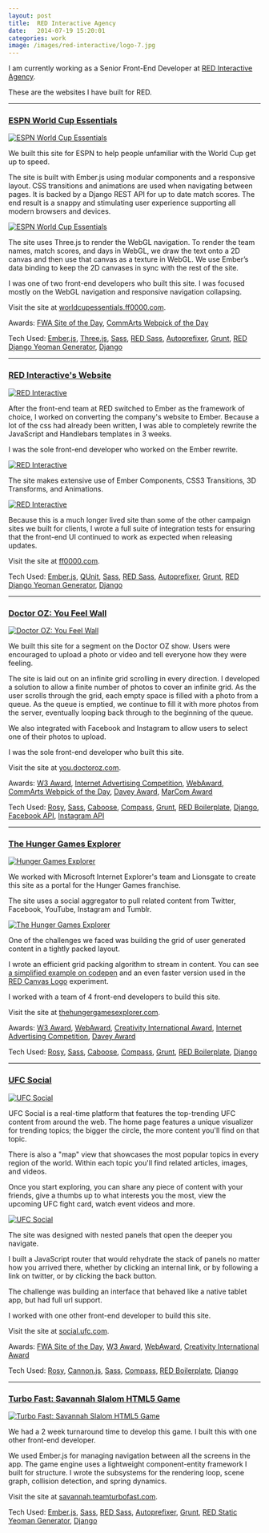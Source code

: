 ```yaml
---
layout: post
title:  RED Interactive Agency
date:   2014-07-19 15:20:01
categories: work
image: /images/red-interactive/logo-7.jpg
---
```


I am currently working as a Senior Front-End Developer at [RED Interactive Agency](http://ff0000.com).

These are the websites I have built for RED.

* * *



### [ESPN World Cup Essentials](http://worldcupessentials.ff0000.com)

[![ESPN World Cup Essentials](/images/red-interactive/espnfc.jpg)](http://worldcupessentials.ff0000.com)

We built this site for ESPN to help people unfamiliar with the World Cup get up
to speed.

The site is built with Ember.js using modular components and a responsive layout.
CSS transitions and animations are used when navigating between pages. It is backed
by a Django REST API for up to date match scores. The end result is a snappy and
stimulating user experience supporting all modern browsers and devices.

[![ESPN World Cup Essentials](/images/red-interactive/espnfc-webgl.jpg)](http://worldcupessentials.ff0000.com)

The site uses Three.js to render the WebGL navigation. To render the team names,
match scores, and days in WebGL, we draw the text onto a 2D canvas and then use
that canvas as a texture in WebGL. We use Ember’s data binding to keep the 2D canvases
in sync with the rest of the site.

I was one of two front-end developers who built this site. I was focused mostly on
the WebGL navigation and responsive navigation collapsing.

Visit the site at [worldcupessentials.ff0000.com](http://worldcupessentials.ff0000.com).

Awards: [FWA Site of the Day](http://www.thefwa.com/profile/red-interactive-agency), [CommArts Webpick of the Day](http://www.commarts.com/webpicks)

Tech Used: [Ember.js](http://emberjs.com/), [Three.js](http://threejs.org/),
[Sass](http://sass-lang.com/), [RED Sass](https://github.com/ff0000/red-sass),
[Autoprefixer](https://github.com/ai/autoprefixer), [Grunt](http://gruntjs.com/),
[RED Django Yeoman Generator](https://github.com/ff0000/generator-red-django), [Django](https://www.djangoproject.com/)

* * *


### [RED Interactive's Website](http://ff0000.com)

[![RED Interactive](/images/red-interactive/ff0000-home.jpg)](http://ff0000.com)

After the front-end team at RED switched to Ember as the framework of choice, I
worked on converting the company's website to Ember. Because a lot of the css had
already been written, I was able to completely rewrite the JavaScript and Handlebars
templates in 3 weeks.

I was the sole front-end developer who worked on the Ember rewrite.

[![RED Interactive](/images/red-interactive/ff0000-about.jpg)](http://ff0000.com)

The site makes extensive use of Ember Components, CSS3 Transitions, 3D Transforms,
and Animations.

[![RED Interactive](/images/red-interactive/ff0000-work.jpg)](http://ff0000.com)

Because this is a much longer lived site than some of the other campaign sites
we built for clients, I wrote a full suite of integration tests for ensuring that
the front-end UI continued to work as expected when releasing updates.

Visit the site at [ff0000.com](http://ff0000.com).

Tech Used: [Ember.js](http://emberjs.com/), [QUnit](http://qunitjs.com/),
[Sass](http://sass-lang.com/), [RED Sass](https://github.com/ff0000/red-sass),
[Autoprefixer](https://github.com/ai/autoprefixer), [Grunt](http://gruntjs.com/),
[RED Django Yeoman Generator](https://github.com/ff0000/generator-red-django),
[Django](https://www.djangoproject.com/)

* * *


### [Doctor OZ: You Feel Wall](http://you.doctoroz.com/)

[![Doctor OZ: You Feel Wall](/images/red-interactive/droz.jpg)](http://you.doctoroz.com/)

We built this site for a segment on the Doctor OZ show. Users were encouraged
to upload a photo or video and tell everyone how they were feeling.

The site is laid out on an infinite grid scrolling in every direction. I developed
a solution to allow a finite number of photos to cover an infinite grid. As the user
scrolls through the grid, each empty space is filled with a photo from a queue. As
the queue is emptied, we continue to fill it with more photos from the server,
eventually looping back through to the beginning of the queue.

We also integrated with Facebook and Instagram to allow users to select one of their
photos to upload.

I was the sole front-end developer who built this site.

Visit the site at [you.doctoroz.com](http://you.doctoroz.com).

Awards: [W3 Award](http://www.w3award.com/winners/gallery/), [Internet Advertising Competition](http://www.iacaward.org/iac/winners.asp), [WebAward](http://www.webaward.org/), [CommArts Webpick of the Day](http://www.commarts.com/webpicks), [Davey Award](http://www.daveyawards.com/), [MarCom Award](http://marcomawards.com/)

Tech Used: [Rosy](https://github.com/ff0000/rosy),
[Sass](http://sass-lang.com/), [Caboose](https://github.com/ff0000/caboose),
[Compass](http://compass-style.org/), [Grunt](http://gruntjs.com/),
[RED Boilerplate](https://github.com/ff0000/red-boilerplate),
[Django](https://www.djangoproject.com/),
[Facebook API](https://developers.facebook.com/), [Instagram API](http://developers.instagram.com/)

* * *






### [The Hunger Games Explorer](http://www.thehungergamesexplorer.com/us/)

[![Hunger Games Explorer](/images/red-interactive/hunger-games.jpg)](http://www.thehungergamesexplorer.com/us/)

We worked with Microsoft Internet Explorer's team and Lionsgate
to create this site as a portal for the Hunger Games franchise.

The site uses a social aggregator to pull related content from Twitter, Facebook,
YouTube, Instagram and Tumblr.

[![The Hunger Games Explorer](/images/red-interactive/hunger-games-community.jpg)](http://www.thehungergamesexplorer.com/us/)

One of the challenges we faced was building the grid of user generated content in
a tightly packed layout.

I wrote an efficient grid packing algorithm to stream in content. You can see
[a simplified example on codepen](http://codepen.io/timrwood/pen/ohpcf) and an even
faster version used in the [RED Canvas Logo](/labs/red-logo/#/grid)
experiment.

I worked with a team of 4 front-end developers to build this site.

Visit the site at [thehungergamesexplorer.com](http://www.thehungergamesexplorer.com/us/).

Awards: [W3 Award](http://www.w3award.com/winners/gallery/), [WebAward](http://www.webaward.org/), [Creativity International Award](http://www.creativityawards.com/Winners.php), [Internet Advertising Competition](http://www.iacaward.org/iac/winners.asp), [Davey Award](http://www.daveyawards.com/)

Tech Used: [Rosy](https://github.com/ff0000/rosy),
[Sass](http://sass-lang.com/), [Caboose](https://github.com/ff0000/caboose),
[Compass](http://compass-style.org/), [Grunt](http://gruntjs.com/),
[RED Boilerplate](https://github.com/ff0000/red-boilerplate),
[Django](https://www.djangoproject.com/)

* * *





### [UFC Social](http://social.ufc.com)

[![UFC Social](/images/red-interactive/ufc-map.jpg)](http://social.ufc.com)

UFC Social is a real-time platform that features the top-trending UFC content from
around the web. The home page features a unique visualizer for trending topics;
the bigger the circle, the more content you'll find on that topic.

There is also a "map" view that showcases the most popular topics in every region
of the world. Within each topic you'll find related articles, images, and videos.

Once you start exploring, you can share any piece of content with your friends,
give a thumbs up to what interests you the most, view the upcoming UFC fight card,
watch event videos and more.

[![UFC Social](/images/red-interactive/ufc.jpg)](http://social.ufc.com)

The site was designed with nested panels that open the deeper you navigate.

I built a JavaScript router that would rehydrate the stack of panels no matter how
you arrived there, whether by clicking an internal link, or by following a link on twitter,
or by clicking the back button.

The challenge was building an interface that behaved like a native tablet app, but
had full url support.

I worked with one other front-end developer to build this site.

Visit the site at [social.ufc.com](http://social.ufc.com).

Awards: [FWA Site of the Day](http://www.thefwa.com/profile/red-interactive-agency), [W3 Award](http://www.w3award.com/winners/gallery/), [WebAward](http://www.webaward.org/), [Creativity International Award](http://www.creativityawards.com/Winners.php)

Tech Used: [Rosy](https://github.com/ff0000/rosy), [Cannon.js](http://cannonjs.org/),
[Sass](http://sass-lang.com/), [Compass](http://compass-style.org/),
[RED Boilerplate](https://github.com/ff0000/red-boilerplate),
[Django](https://www.djangoproject.com/)

* * *




### [Turbo Fast: Savannah Slalom HTML5 Game](http://savannah.teamturbofast.com/en/)

[![Turbo Fast: Savannah Slalom HTML5 Game](/images/red-interactive/turbo.jpg)](http://savannah.teamturbofast.com/en/)

We had a 2 week turnaround time to develop this game. I built this with one other
front-end developer.

We used Ember.js for managing navigation between all the screens in the app. The game
engine uses a lightweight component-entity framework I built for structure. I wrote the
subsystems for the rendering loop, scene graph, collision detection, and spring dynamics.

Visit the site at [savannah.teamturbofast.com](http://savannah.teamturbofast.com/en/).

Tech Used: [Ember.js](http://emberjs.com/),
[Sass](http://sass-lang.com/), [RED Sass](https://github.com/ff0000/red-sass),
[Autoprefixer](https://github.com/ai/autoprefixer), [Grunt](http://gruntjs.com/),
[RED Static Yeoman Generator](https://github.com/ff0000/generator-red-static),
[Django](https://www.djangoproject.com/)
